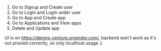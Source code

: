 1. Go to Signup and Create user
2. Go to Login and Login under user
3. Go to App and Create app
4. Go to Applications and View apps
5. Delete and Update app


UI is on https://demns-venture.onrender.com/, backend won't work as it's not proxied correctly, so only localhost usage :)